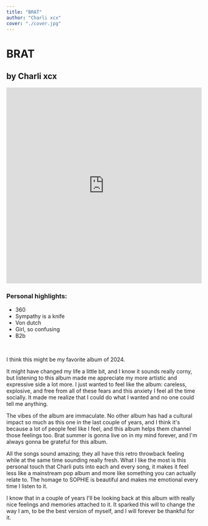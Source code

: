 ```yaml
---
title: "BRAT"
author: "Charli xcx"
cover: "./cover.jpg"
---
```

<h1 class="album-page-title">BRAT</h1>
<h2 class="album-page-author">by Charli xcx</h2>
<iframe class="album-page-video" width="512px" height="512px" src="https://www.youtube.com/embed/O_HoOpJ60C0?si=0FRNyo5eliOGKqFO" frameborder="0" allow="accelerometer; clipboard-write; encrypted-media; gyroscope; picture-in-picture"></iframe>

### Personal highlights:
* 360
* Sympathy is a knife
* Von dutch
* Girl, so confusing
* B2b

<br>

I think this might be my favorite album of 2024.

It might have changed my life a little bit, and I know it sounds really corny, but listening to this album made me appreciate my more artistic and expressive side a lot more. I just wanted to feel like the album: careless, explosive, and free from all of these fears and this anxiety I feel all the time socially. It made me realize that I could do what I wanted and no one could tell me anything.

The vibes of the album are immaculate. No other album has had a cultural impact so much as this one in the last couple of years, and I think it's because a lot of people feel like I feel, and this album helps them channel those feelings too. Brat summer is gonna live on in my mind forever, and I'm always gonna be grateful for this album.

All the songs sound amazing; they all have this retro throwback feeling while at the same time sounding really fresh. What I like the most is this personal touch that Charli puts into each and every song, it makes it feel less like a mainstream pop album and more like something you can actually relate to. The homage to SOPHIE is beautiful and makes me emotional every time I listen to it.

I know that in a couple of years I'll be looking back at this album with really nice feelings and memories attached to it. It sparked this will to change the way I am, to be the best version of myself, and I will forever be thankful for it.